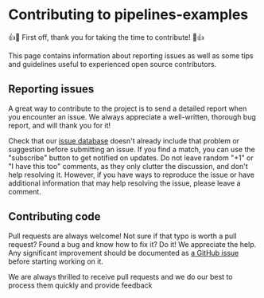 # Contributing to pipelines-examples

:+1::tada: First off, thank you for taking the time to contribute! :tada::+1:

This page contains information about reporting issues as well as some tips and guidelines useful to experienced open source contributors.

## Reporting issues
A great way to contribute to the project is to send a detailed report when you encounter an issue. We always appreciate a well-written, thorough bug report, and will thank you for it!

Check that our [issue database](https://github.com/acquia/pipelines-examples/issues) doesn't already include that problem or suggestion before submitting an issue. If you find a match, you can use the "subscribe" button to get notified on updates. Do not leave random "+1" or "I have this too" comments, as they only clutter the discussion, and don't help resolving it. However, if you have ways to reproduce the issue or have additional information that may help resolving the issue, please leave a comment.


## Contributing code
Pull requests are always welcome! Not sure if that typo is worth a pull request? Found a bug and know how to fix it? Do it! We appreciate the help. Any significant improvement should be documented as [a GitHub issue](https://github.com/acquia/pipelines-examples/issues) before starting working on it.

We are always thrilled to receive pull requests and we do our best to process them quickly and provide feedback
